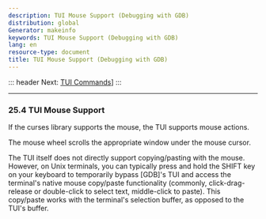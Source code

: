 ```yaml
---
description: TUI Mouse Support (Debugging with GDB)
distribution: global
Generator: makeinfo
keywords: TUI Mouse Support (Debugging with GDB)
lang: en
resource-type: document
title: TUI Mouse Support (Debugging with GDB)
---
```

::: header
Next: [TUI Commands](TUI-Commands.html#TUI-Commands)]
:::

---

### 25.4 TUI Mouse Support

If the curses library supports the mouse, the TUI supports mouse actions.

The mouse wheel scrolls the appropriate window under the mouse cursor.

The TUI itself does not directly support copying/pasting with the mouse. However, on Unix terminals, you can typically press and hold the SHIFT key on your keyboard to temporarily bypass [GDB]'s TUI and access the terminal's native mouse copy/paste functionality (commonly, click-drag-release or double-click to select text, middle-click to paste). This copy/paste works with the terminal's selection buffer, as opposed to the TUI's buffer.

